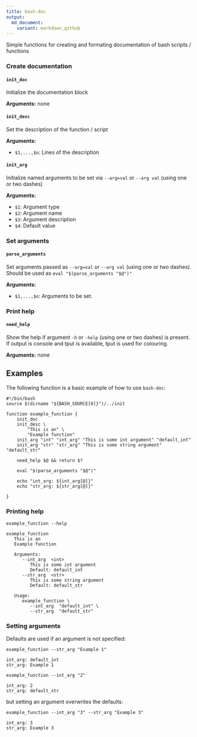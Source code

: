 ```yaml
---
title: bash-doc
output:
  md_document:
    variant: markdown_github
---
```




Simple functions for creating and formating documentation of bash scripts / functions

### Create documentation

#### `init_doc`

Initialize the documentation block

**Arguments:**
none

#### `init_desc`

Set the description of the function / script

**Arguments:**

- `$1,...,$n`: Lines of the description

#### `init_arg`

Initialize named arguments to be set via `--arg=val` or `--arg val` (using one or two dashes)

**Arguments:**
- `$1`: Argument type  
- `$2`: Argument name
- `$3`: Argument description
- `$4`: Default value

### Set arguments

#### `parse_arguments`
Set arguments passed as `--arg=val` or `--arg val` (using one or two dashes).
Should be used as `eval "$(parse_arguments "$@")"`

**Arguments:**
- `$1,...,$n`: Arguments to be set.

    
### Print help

#### `need_help`

Show the help if argument `-h` or `-help` (using one or two dashes) is present. If output is console and tput is available, tput is used for colouring.

**Arguments:**
none

## Examples

The following function is a basic example of how to use `bash-doc`:




```{.bash}
#!/bin/bash
source $(dirname "${BASH_SOURCE[0]}")/../init

function example_function {
    init_doc
    init_desc \
        "This is an" \
        "Example function"
    init_arg "int" "int_arg" "This is some int argument" "default_int"
    init_arg "str" "str_arg" "This is some string argument" "default_str"

    need_help $@ && return $?

    eval "$(parse_arguments "$@")"

    echo "int_arg: ${int_arg[@]}"
    echo "str_arg: ${str_arg[@]}"

}
```

### Printing help


```{.bash}
example_function --help
```


```
example_function   
   This is an
   Example function

   Arguments:      
      --int_arg  <int> 
         This is some int argument
         Default: default_int
      --str_arg  <str> 
         This is some string argument
         Default: default_str

   Usage:      
      example_function \
         --int_arg  "default_int" \
         --str_arg  "default_str"
```

### Setting arguments

Defaults are used if an argument is not specified:


```{.bash}
example_function --str_arg "Example 1"
```


```
int_arg: default_int
str_arg: Example 1
```


```{.bash}
example_function --int_arg "2"
```


```
int_arg: 2
str_arg: default_str
```

but setting an argument overwrites the defaults:


```{.bash}
example_function --int_arg "3" --str_arg "Example 3"
```


```
int_arg: 3
str_arg: Example 3
```



